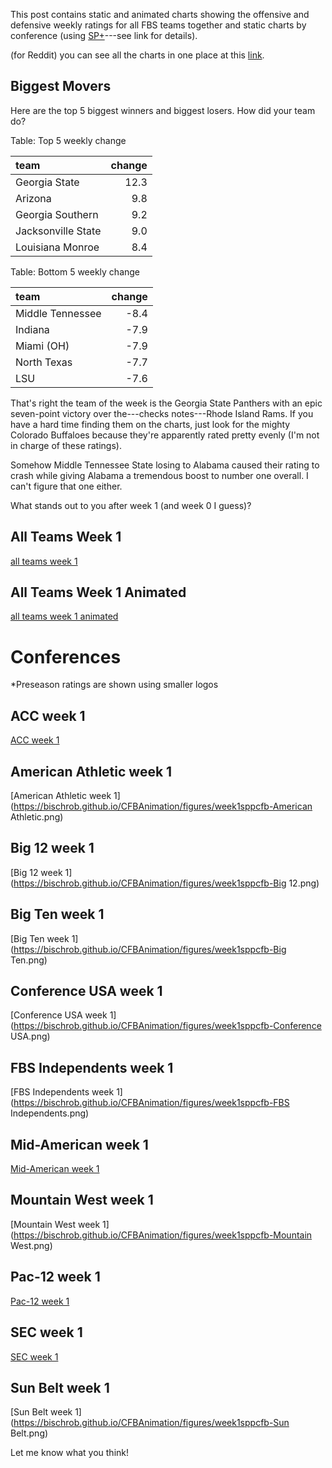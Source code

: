 This post contains static and animated charts showing the offensive and defensive weekly ratings for all FBS teams together and static charts by conference (using [SP+](https://www.espn.com/college-football/insider/story/_/id/38332658/college-football-2023-week-1-sp+-rankings-takeaways)---see link for details).


(for Reddit) you can see all the charts in one place at this [link](https://bischrob.github.io/CFBAnimation/WeeklyPost).


## Biggest Movers

Here are the top 5 biggest winners and biggest losers. How did your team do?




Table: Top 5 weekly change

|team               | change|
|:------------------|------:|
|Georgia State      |   12.3|
|Arizona            |    9.8|
|Georgia Southern   |    9.2|
|Jacksonville State |    9.0|
|Louisiana Monroe   |    8.4|


Table: Bottom 5 weekly change

|team             | change|
|:----------------|------:|
|Middle Tennessee |   -8.4|
|Indiana          |   -7.9|
|Miami (OH)       |   -7.9|
|North Texas      |   -7.7|
|LSU              |   -7.6|

That's right the team of the week is the Georgia State Panthers with an epic seven-point victory over the---checks notes---Rhode Island Rams. If you have a hard time finding them on the charts, just look for the mighty Colorado Buffaloes because they're apparently rated pretty evenly (I'm not in charge of these ratings).

Somehow Middle Tennessee State losing to Alabama caused their rating to crash while giving Alabama a tremendous boost to number one overall. I can't figure that one either.

What stands out to you after week 1 (and week 0 I guess)?

## All Teams Week 1

[all teams week 1](https://bischrob.github.io/CFBAnimation/figures/week1sppcfb.png)

## All Teams Week 1 Animated

[all teams week 1 animated](https://bischrob.github.io/CFBAnimation/figures/CFBEfficiency-week1.gif)

# Conferences

*Preseason ratings are shown using smaller logos


## ACC week 1


[ACC week 1](https://bischrob.github.io/CFBAnimation/figures/week1sppcfb-ACC.png)


## American Athletic week 1


[American Athletic week 1](https://bischrob.github.io/CFBAnimation/figures/week1sppcfb-American Athletic.png)


## Big 12 week 1


[Big 12 week 1](https://bischrob.github.io/CFBAnimation/figures/week1sppcfb-Big 12.png)


## Big Ten week 1


[Big Ten week 1](https://bischrob.github.io/CFBAnimation/figures/week1sppcfb-Big Ten.png)


## Conference USA week 1


[Conference USA week 1](https://bischrob.github.io/CFBAnimation/figures/week1sppcfb-Conference USA.png)


## FBS Independents week 1


[FBS Independents week 1](https://bischrob.github.io/CFBAnimation/figures/week1sppcfb-FBS Independents.png)


## Mid-American week 1


[Mid-American week 1](https://bischrob.github.io/CFBAnimation/figures/week1sppcfb-Mid-American.png)


## Mountain West week 1


[Mountain West week 1](https://bischrob.github.io/CFBAnimation/figures/week1sppcfb-Mountain West.png)


## Pac-12 week 1


[Pac-12 week 1](https://bischrob.github.io/CFBAnimation/figures/week1sppcfb-Pac-12.png)


## SEC week 1


[SEC week 1](https://bischrob.github.io/CFBAnimation/figures/week1sppcfb-SEC.png)


## Sun Belt week 1


[Sun Belt week 1](https://bischrob.github.io/CFBAnimation/figures/week1sppcfb-Sun Belt.png)

Let me know what you think!

